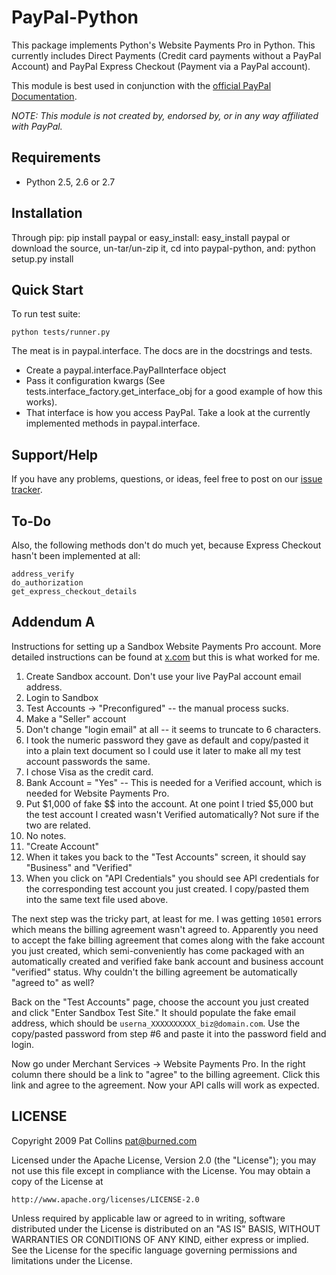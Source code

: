 PayPal-Python
=============

This package implements Python's Website Payments Pro in Python. This currently
includes Direct Payments (Credit card payments without a PayPal Account) and
PayPal Express Checkout (Payment via a PayPal account).

This module is best used in conjunction with the 
[official PayPal Documentation](https://www.x.com/community/ppx/documentation#wpp).

*NOTE: This module is not created by, endorsed by, or in any way affiliated
with PayPal.*

Requirements
------------

* Python 2.5, 2.6 or 2.7

Installation
------------
    
Through pip:
    pip install paypal
or easy_install:
    easy_install paypal
or download the source, un-tar/un-zip it, cd into paypal-python, and:
    python setup.py install

Quick Start
-----------

To run test suite:
    
    python tests/runner.py

The meat is in paypal.interface. The docs are in the docstrings and tests.

* Create a paypal.interface.PayPalInterface object
* Pass it configuration kwargs (See tests.interface_factory.get_interface_obj
  for a good example of how this works).
* That interface is how you access PayPal. Take a look at the currently
  implemented methods in paypal.interface.
  
Support/Help
------------

If you have any problems, questions, or ideas, feel free to post on our 
[issue tracker](http://github.com/duointeractive/paypal-python/issues).

To-Do
-----

Also, the following methods don't do much yet, because Express Checkout hasn't 
been implemented at all:

    address_verify
    do_authorization
    get_express_checkout_details

Addendum A
----------

Instructions for setting up a Sandbox Website Payments Pro account. More 
detailed instructions can be found at [x.com](http://x.com) but this is what 
worked for me.

 1. Create Sandbox account. Don't use your live PayPal account email address.
 2. Login to Sandbox
 3. Test Accounts -> "Preconfigured" -- the manual process sucks.
 4. Make a "Seller" account
 5. Don't change "login email" at all -- it seems to truncate to 6 characters.
 6. I took the numeric password they gave as default and copy/pasted it into a 
    plain text document so I could use it later to make all my test account 
    passwords the same.
 7. I chose Visa as the credit card.
 8. Bank Account = "Yes" -- This is needed for a Verified account, which is 
    needed for Website Payments Pro.
 9. Put $1,000 of fake $$ into the account. At one point I tried $5,000 but 
    the test account I created wasn't Verified automatically? Not sure if the 
    two are related.
 10. No notes.
 11. "Create Account"
 12. When it takes you back to the "Test Accounts" screen, it should say 
     "Business" and "Verified"
 13. When you click on "API Credentials" you should see API credentials for the 
     corresponding test account you just created. I copy/pasted them into the 
     same text file used above.

The next step was the tricky part, at least for me. I was getting `10501` 
errors which means the billing agreement wasn't agreed to. Apparently you need 
to accept the fake billing agreement that comes along with the fake account you 
just created, which semi-conveniently has come packaged with an automatically 
created and verified fake bank account and business account "verified" status. 
Why couldn't the billing agreement be automatically "agreed to" as well?

Back on the "Test Accounts" page, choose the account you just created and click 
"Enter Sandbox Test Site." It should populate the fake email address, which 
should be `userna_XXXXXXXXXX_biz@domain.com`. Use the copy/pasted password from 
step #6 and paste it into the password field and login.

Now go under Merchant Services -> Website Payments Pro. In the right column 
there should be a link to "agree" to the billing agreement. Click this link and 
agree to the agreement. Now your API calls will work as expected.

LICENSE
-------

Copyright 2009 Pat Collins <pat@burned.com>

Licensed under the Apache License, Version 2.0 (the "License");
you may not use this file except in compliance with the License.
You may obtain a copy of the License at

    http://www.apache.org/licenses/LICENSE-2.0

Unless required by applicable law or agreed to in writing, software
distributed under the License is distributed on an "AS IS" BASIS,
WITHOUT WARRANTIES OR CONDITIONS OF ANY KIND, either express or implied.
See the License for the specific language governing permissions and
limitations under the License.
